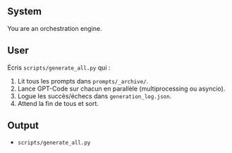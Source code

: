 ## System
You are an orchestration engine.
## User
Écris `scripts/generate_all.py` qui :
1. Lit tous les prompts dans `prompts/_archive/`.
2. Lance GPT-Code sur chacun en parallèle (multiprocessing ou asyncio).
3. Logue les succès/échecs dans `generation_log.json`.
4. Attend la fin de tous et sort.
## Output
- `scripts/generate_all.py`
